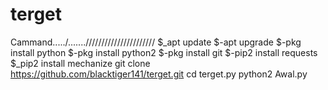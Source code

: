 # terget
Cammand...../.......//////////////////////
$_apt update
$-apt upgrade
$-pkg install python
$-pkg install python2
$-pkg install git
$-pip2 install requests
$_pip2 install mechanize
git clone https://github.com/blacktiger141/terget.git
cd terget.py
python2 Awal.py

